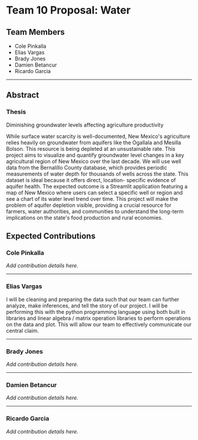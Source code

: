 # Team 10 Proposal: Water

## Team Members
- Cole Pinkalla  
- Elias Vargas  
- Brady Jones  
- Damien Betancur  
- Ricardo Garcia  

---

## Abstract

### Thesis
Diminishing groundwater levels affecting agriculture productivity

While surface water scarcity is well-documented, New Mexico's agriculture relies heavily on
groundwater from aquifers like the Ogallala and Mesilla Bolson. This resource is being depleted
at an unsustainable rate. This project aims to visualize and quantify groundwater level changes
in a key agricultural region of New Mexico over the last decade. We will use well data from the
Bernalillo County database, which provides periodic measurements of water depth for
thousands of wells across the state. This dataset is ideal because it offers direct, location-
specific evidence of aquifer health. The expected outcome is a Streamlit application featuring a
map of New Mexico where users can select a specific well or region and see a chart of its water
level trend over time. This project will make the problem of aquifer depletion visible, providing a
crucial resource for farmers, water authorities, and communities to understand the long-term
implications on the state's food production and rural economies.

## Expected Contributions
### Cole Pinkalla
*Add contribution details here.*

---

### Elias Vargas
I will be cleaning and preparing the data such that our team can further analyze, make inferences, and tell the story of our project. I will be performing this with the python programming language using both built in libraries and linear algebra / matrix operation libraries to perform operations on the data and plot. This will allow our team to effectively communicate our central claim.

---

### Brady Jones
*Add contribution details here.*

---

### Damien Betancur
*Add contribution details here.*

---

### Ricardo Garcia
*Add contribution details here.*
